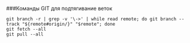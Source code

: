 ###Команды GIT для подтягивание веток
```
git branch -r | grep -v '\->' | while read remote; do git branch --track "${remote#origin/}" "$remote"; done
git fetch --all
git pull --all
```